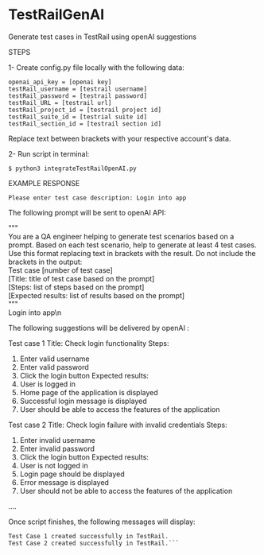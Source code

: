 # TestRailGenAI
Generate test cases in TestRail using openAI suggestions

STEPS

1- Create config.py file locally with the following data:

```
openai_api_key = [openai key]
testRail_username = [testrail username]
testRail_password = [testrail password]
testRail_URL = [testrail url]
testRail_project_id = [testrail project id]
testRail_suite_id = [testrial suite id]
testRail_section_id = [testrail section id]
```
Replace text between brackets with your respective account's data.

2- Run script in terminal:
```
$ python3 integrateTestRailOpenAI.py
```

EXAMPLE RESPONSE

```Please enter test case description: Login into app```

The following prompt will be sent to openAI API:

"""<br>
You are a QA engineer helping to generate test scenarios based on a prompt. Based on each test scenario, help to generate at least 4 test cases. Use this format replacing text in brackets with the result. Do not include the brackets in the output:<br>
 Test case [number of test case]<br>
 [Title: title of test case based on the prompt]<br>
 [Steps: list of steps based on the prompt]<br>
 [Expected results: list of results based on the prompt]<br>
"""<br>
Login into app\n

The following suggestions will be delivered by openAI :

Test case 1
 Title: Check login functionality
 Steps:
 1. Enter valid username
 2. Enter valid password
 3. Click the login button
Expected results:
 1. User is logged in
 2. Home page of the application is displayed
 3. Successful login message is displayed
 4. User should be able to access the features of the application

Test case 2
 Title: Check login failure with invalid credentials
 Steps:
 1. Enter invalid username
 2. Enter invalid password
 3. Click the login button
Expected results:
 1. User is not logged in
 2. Login page should be displayed
 3. Error message is displayed
 4. User should not be able to access the features of the application
 
 ....

Once script finishes, the following messages will display:

```Total Tokens: 425
Test Case 1 created successfully in TestRail.
Test Case 2 created successfully in TestRail.```
